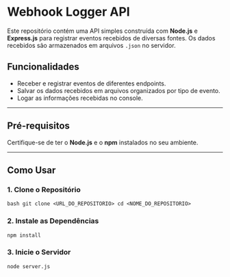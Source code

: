 # Webhook Logger API  

Este repositório contém uma API simples construída com **Node.js** e **Express.js** para registrar eventos recebidos de diversas fontes. Os dados recebidos são armazenados em arquivos `.json` no servidor.

## Funcionalidades  

- Receber e registrar eventos de diferentes endpoints.
- Salvar os dados recebidos em arquivos organizados por tipo de evento.
- Logar as informações recebidas no console.

---

## Pré-requisitos  

Certifique-se de ter o **Node.js** e o **npm** instalados no seu ambiente.  

---

## Como Usar  

### 1. Clone o Repositório  
`bash
git clone <URL_DO_REPOSITORIO>
cd <NOME_DO_REPOSITORIO>`

### 2. Instale as Dependências  

`npm install`

### 3. Inicie o Servidor 

`node server.js`
